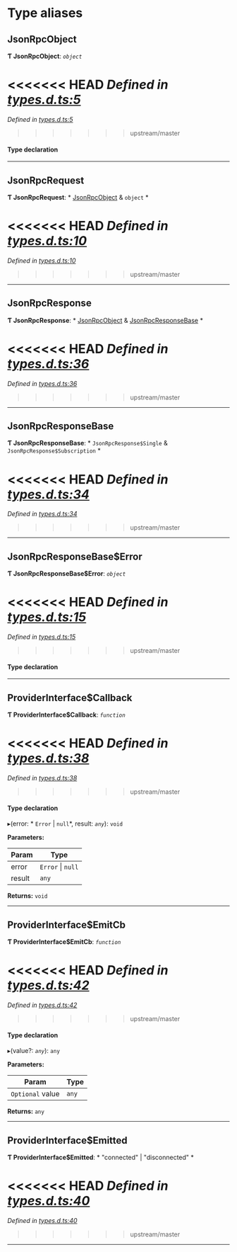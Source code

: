 

# Type aliases

<a id="jsonrpcobject"></a>

##  JsonRpcObject

**Ƭ JsonRpcObject**: *`object`*

<<<<<<< HEAD
*Defined in [types.d.ts:5](https://github.com/chainx-org/chainx-api/blob/30f27c6/packages/api-provider/src/types.d.ts#L5)*
=======
*Defined in [types.d.ts:5](https://github.com/polkadot-js/api/blob/dfd2e70/packages/api-provider/src/types.d.ts#L5)*
>>>>>>> upstream/master

#### Type declaration

___
<a id="jsonrpcrequest"></a>

##  JsonRpcRequest

**Ƭ JsonRpcRequest**: * [JsonRpcObject](_types_d_.md#jsonrpcobject) & `object`
*

<<<<<<< HEAD
*Defined in [types.d.ts:10](https://github.com/chainx-org/chainx-api/blob/30f27c6/packages/api-provider/src/types.d.ts#L10)*
=======
*Defined in [types.d.ts:10](https://github.com/polkadot-js/api/blob/dfd2e70/packages/api-provider/src/types.d.ts#L10)*
>>>>>>> upstream/master

___
<a id="jsonrpcresponse"></a>

##  JsonRpcResponse

**Ƭ JsonRpcResponse**: * [JsonRpcObject](_types_d_.md#jsonrpcobject) & [JsonRpcResponseBase](_types_d_.md#jsonrpcresponsebase)
*

<<<<<<< HEAD
*Defined in [types.d.ts:36](https://github.com/chainx-org/chainx-api/blob/30f27c6/packages/api-provider/src/types.d.ts#L36)*
=======
*Defined in [types.d.ts:36](https://github.com/polkadot-js/api/blob/dfd2e70/packages/api-provider/src/types.d.ts#L36)*
>>>>>>> upstream/master

___
<a id="jsonrpcresponsebase"></a>

##  JsonRpcResponseBase

**Ƭ JsonRpcResponseBase**: * `JsonRpcResponse$Single` & `JsonRpcResponse$Subscription`
*

<<<<<<< HEAD
*Defined in [types.d.ts:34](https://github.com/chainx-org/chainx-api/blob/30f27c6/packages/api-provider/src/types.d.ts#L34)*
=======
*Defined in [types.d.ts:34](https://github.com/polkadot-js/api/blob/dfd2e70/packages/api-provider/src/types.d.ts#L34)*
>>>>>>> upstream/master

___
<a id="jsonrpcresponsebase_error"></a>

##  JsonRpcResponseBase$Error

**Ƭ JsonRpcResponseBase$Error**: *`object`*

<<<<<<< HEAD
*Defined in [types.d.ts:15](https://github.com/chainx-org/chainx-api/blob/30f27c6/packages/api-provider/src/types.d.ts#L15)*
=======
*Defined in [types.d.ts:15](https://github.com/polkadot-js/api/blob/dfd2e70/packages/api-provider/src/types.d.ts#L15)*
>>>>>>> upstream/master

#### Type declaration

___
<a id="providerinterface_callback"></a>

##  ProviderInterface$Callback

**Ƭ ProviderInterface$Callback**: *`function`*

<<<<<<< HEAD
*Defined in [types.d.ts:38](https://github.com/chainx-org/chainx-api/blob/30f27c6/packages/api-provider/src/types.d.ts#L38)*
=======
*Defined in [types.d.ts:38](https://github.com/polkadot-js/api/blob/dfd2e70/packages/api-provider/src/types.d.ts#L38)*
>>>>>>> upstream/master

#### Type declaration
▸(error: * `Error` &#124; `null`*, result: *`any`*): `void`

**Parameters:**

| Param | Type |
| ------ | ------ |
| error |  `Error` &#124; `null`|
| result | `any` |

**Returns:** `void`

___
<a id="providerinterface_emitcb"></a>

##  ProviderInterface$EmitCb

**Ƭ ProviderInterface$EmitCb**: *`function`*

<<<<<<< HEAD
*Defined in [types.d.ts:42](https://github.com/chainx-org/chainx-api/blob/30f27c6/packages/api-provider/src/types.d.ts#L42)*
=======
*Defined in [types.d.ts:42](https://github.com/polkadot-js/api/blob/dfd2e70/packages/api-provider/src/types.d.ts#L42)*
>>>>>>> upstream/master

#### Type declaration
▸(value?: *`any`*): `any`

**Parameters:**

| Param | Type |
| ------ | ------ |
| `Optional` value | `any` |

**Returns:** `any`

___
<a id="providerinterface_emitted"></a>

##  ProviderInterface$Emitted

**Ƭ ProviderInterface$Emitted**: * "connected" &#124; "disconnected"
*

<<<<<<< HEAD
*Defined in [types.d.ts:40](https://github.com/chainx-org/chainx-api/blob/30f27c6/packages/api-provider/src/types.d.ts#L40)*
=======
*Defined in [types.d.ts:40](https://github.com/polkadot-js/api/blob/dfd2e70/packages/api-provider/src/types.d.ts#L40)*
>>>>>>> upstream/master

___


